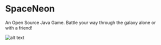 # SpaceNeon

An Open Source Java Game.
Battle your way through the galaxy alone or with a friend!

![alt text](https://github.com/PauloPatoleia/SpaceNeon/blob/master/resources/menu800.png)
